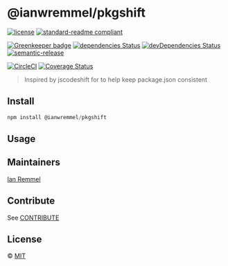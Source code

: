 # @ianwremmel/pkgshift

[![license](https://img.shields.io/github/license/ianwremmel/pkgshift.svg)](https://github.com/ianwremmel/pkgshift/blob/master/LICENSE)
[![standard-readme compliant](https://img.shields.io/badge/readme%20style-standard-brightgreen.svg?style=flat-square)](https://github.com/RichardLitt/standard-readme)

[![Greenkeeper badge](https://badges.greenkeeper.io/ianwremmel/pkgshift.svg?token=b69615dc91154605c9158b200b6477769189ed9a1dabbb53815b37d950bcdbd9&ts=1509213245851)](https://greenkeeper.io/)
[![dependencies Status](https://david-dm.org/ianwremmel/pkgshift/status.svg)](https://david-dm.org/ianwremmel/pkgshift)
[![devDependencies Status](https://david-dm.org/ianwremmel/pkgshift/dev-status.svg)](https://david-dm.org/ianwremmel/pkgshift?type=dev)
[![semantic-release](https://img.shields.io/badge/%20%20%F0%9F%93%A6%F0%9F%9A%80-semantic--release-e10079.svg)](https://github.com/semantic-release/semantic-release)

[![CircleCI](https://circleci.com/gh/ianwremmel/pkgshift.svg?style=svg)](https://circleci.com/gh/ianwremmel/pkgshift)
[![Coverage Status](https://coveralls.io/repos/github/ianwremmel/pkgshift/badge.svg?branch=master)](https://coveralls.io/github/ianwremmel/pkgshift?branch=master)

> Inspired by jscodeshift for to help keep package.json consistent

## Install

```js
npm install @ianwremmel/pkgshift
```

## Usage

## Maintainers

[Ian Remmel](https://github.com/ianwremmel)

## Contribute

See [CONTRIBUTE](CONTRIBUTE.md)

## License

&copy; [MIT](LICENSE)
